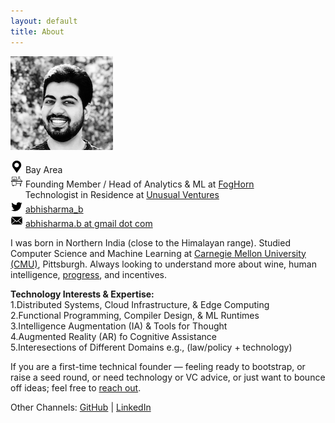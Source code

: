 ```yaml
---
layout: default
title: About
---
```


![](/assets/abhi_150.png)

![](/assets/loc.png) Bay Area  
![](/assets/work.png) Founding Member / Head of Analytics & ML at [FogHorn](https://www.foghorn.io/)  
&nbsp;&nbsp;&nbsp;&nbsp;&nbsp; Technologist in Residence at [Unusual Ventures](https://unusual.vc/)   
![](/assets/twtr.png) [abhisharma_b](https://twitter.com/abhisharma_b)  
![](/assets/mail.png) [abhisharma.b at gmail dot com](mailto:abhisharma.b@gmail.com)

I was born in Northern India (close to the Himalayan range). Studied Computer Science and Machine Learning at [Carnegie Mellon University (CMU)](https://www.cmu.edu/), Pittsburgh. Always looking to understand more about wine, human intelligence, [progress](https://youtu.be/6ZiQQ6Lalm0), and incentives.

**Technology Interests & Expertise:**  
1.Distributed Systems, Cloud Infrastructure, & Edge Computing    
2.Functional Programming, Compiler Design, & ML Runtimes    
3.Intelligence Augmentation (IA) & Tools for Thought  
4.Augmented Reality (AR) fo Cognitive Assistance  
5.Interesections of Different Domains e.g., (law/policy + technology)  

If you are a first-time technical founder — feeling ready to bootstrap, or raise a seed round, or need technology or VC advice, or just want to bounce off ideas; feel free to [reach out](mailto:abhi@unusual.vc).

Other Channels:
[GitHub](https://github.com/abhisharmab) | [LinkedIn](https://www.linkedin.com/in/abhisharmab/)



